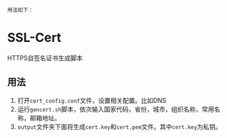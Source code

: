 `用法如下：`
# SSL-Cert
HTTPS自签名证书生成脚本

## 用法

1. 打开`cert_config.conf`文件，设置相关配置。比如DNS
2. 运行`gencert.sh`脚本，依次输入国家代码，省份，城市，组织名称，常用名称，邮箱地址。
3. `output`文件夹下面将生成`cert.key`和`cert.pem`文件。其中`cert.key`为私钥。
